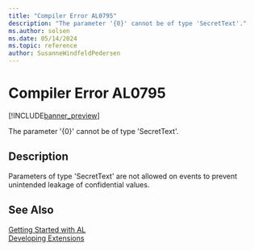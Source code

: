 ```yaml
---
title: "Compiler Error AL0795"
description: "The parameter '{0}' cannot be of type 'SecretText'."
ms.author: solsen
ms.date: 05/14/2024
ms.topic: reference
author: SusanneWindfeldPedersen
---
```

[//]: # (START>DO_NOT_EDIT)
[//]: # (IMPORTANT:Do not edit any of the content between here and the END>DO_NOT_EDIT.)
[//]: # (Any modifications should be made in the .xml files in the ModernDev repo.)
# Compiler Error AL0795

[!INCLUDE[banner_preview](../includes/banner_preview.md)]

The parameter '{0}' cannot be of type 'SecretText'.


## Description
Parameters of type 'SecretText' are not allowed on events to prevent unintended leakage of confidential values.  

[//]: # (IMPORTANT: END>DO_NOT_EDIT)
## See Also  
[Getting Started with AL](../devenv-get-started.md)  
[Developing Extensions](../devenv-dev-overview.md)  